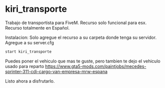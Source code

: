 # kiri_transporte
Trabajo de transportista para FiveM. Recurso solo funcional para esx.
Recurso totalmente en Español.

Instalacion:
Solo agregue el recurso a su carpeta donde tenga su servidor.
Agregue a su server.cfg 
```javascript
start kiri_transporte
```
Puedes poner el vehiculo que mas te guste, pero tambien te dejo el vehiculo usado para reparto
https://www.gta5-mods.com/paintjobs/mecedes-sprinter-311-cdi-cargo-van-empresa-mrw-espana

Listo ahora a disfrutarlo.
